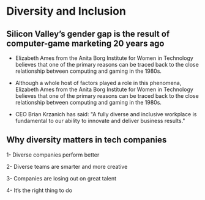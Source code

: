 # Diversity and Inclusion

## Silicon Valley’s gender gap is the result of computer-game marketing 20 years ago

* Elizabeth Ames from the Anita Borg Institute for Women in Technology believes that one of the primary reasons can be traced back to the close relationship between computing and gaming in the 1980s.

* Although a whole host of factors played a role in this phenomena, Elizabeth Ames from the Anita Borg Institute for Women in Technology believes that one of the primary reasons can be traced back to the close relationship between computing and gaming in the 1980s.

* CEO Brian Krzanich has said: "A fully diverse and inclusive workplace is fundamental to our ability to innovate and deliver business results." 

## Why diversity matters in tech companies

1- Diverse companies perform better

2- Diverse teams are smarter and more creative 

3- Companies are losing out on great talent 

4- It’s the right thing to do 